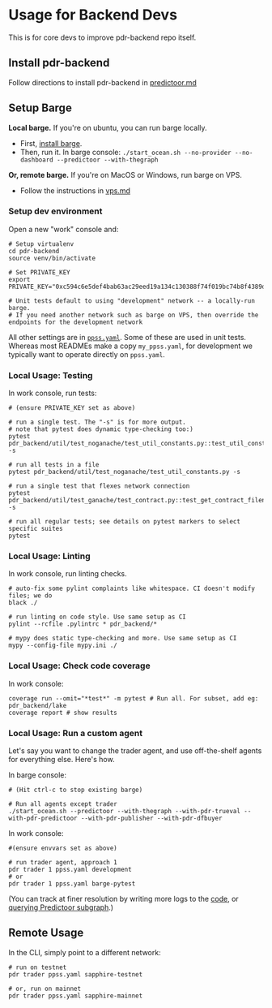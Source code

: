 <!--
Copyright 2023 Ocean Protocol Foundation
SPDX-License-Identifier: Apache-2.0
-->

# Usage for Backend Devs

This is for core devs to improve pdr-backend repo itself.

## Install pdr-backend

Follow directions to install pdr-backend in [predictoor.md](predictoor.md)

## Setup Barge

**Local barge.** If you're on ubuntu, you can run barge locally.

- First, [install barge](barge.md#install-barge).
- Then, run it. In barge console: `./start_ocean.sh --no-provider --no-dashboard --predictoor --with-thegraph`

**Or, remote barge.** If you're on MacOS or Windows, run barge on VPS.

- Follow the instructions in [vps.md](vps.md)

### Setup dev environment

Open a new "work" console and:

```console
# Setup virtualenv
cd pdr-backend
source venv/bin/activate

# Set PRIVATE_KEY
export PRIVATE_KEY="0xc594c6e5def4bab63ac29eed19a134c130388f74f019bc74b8f4389df2837a58"

# Unit tests default to using "development" network -- a locally-run barge.
# If you need another network such as barge on VPS, then override the endpoints for the development network
```

All other settings are in [`ppss.yaml`](../ppss.yaml). Some of these are used in unit tests. Whereas most READMEs make a copy `my_ppss.yaml`, for development we typically want to operate directly on `ppss.yaml`.

### Local Usage: Testing

In work console, run tests:

```console
# (ensure PRIVATE_KEY set as above)

# run a single test. The "-s" is for more output.
# note that pytest does dynamic type-checking too:)
pytest pdr_backend/util/test_noganache/test_util_constants.py::test_util_constants -s

# run all tests in a file
pytest pdr_backend/util/test_noganache/test_util_constants.py -s

# run a single test that flexes network connection
pytest pdr_backend/util/test_ganache/test_contract.py::test_get_contract_filename -s

# run all regular tests; see details on pytest markers to select specific suites
pytest
```

### Local Usage: Linting

In work console, run linting checks.

```console
# auto-fix some pylint complaints like whitespace. CI doesn't modify files; we do
black ./

# run linting on code style. Use same setup as CI
pylint --rcfile .pylintrc * pdr_backend/*

# mypy does static type-checking and more. Use same setup as CI
mypy --config-file mypy.ini ./
```

### Local Usage: Check code coverage

In work console:

```console
coverage run --omit="*test*" -m pytest # Run all. For subset, add eg: pdr_backend/lake
coverage report # show results
```

### Local Usage: Run a custom agent

Let's say you want to change the trader agent, and use off-the-shelf agents for everything else. Here's how.

In barge console:

```console
# (Hit ctrl-c to stop existing barge)

# Run all agents except trader
./start_ocean.sh --predictoor --with-thegraph --with-pdr-trueval --with-pdr-predictoor --with-pdr-publisher --with-pdr-dfbuyer
```

In work console:

```console
#(ensure envvars set as above)

# run trader agent, approach 1
pdr trader 1 ppss.yaml development
# or
pdr trader 1 ppss.yaml barge-pytest
```

(You can track at finer resolution by writing more logs to the [code](../pdr_backend/predictoor/approach3/predictoor_agent3.py), or [querying Predictoor subgraph](subgraph.md).)

## Remote Usage

In the CLI, simply point to a different network:

```console
# run on testnet
pdr trader ppss.yaml sapphire-testnet

# or, run on mainnet
pdr trader ppss.yaml sapphire-mainnet
```
